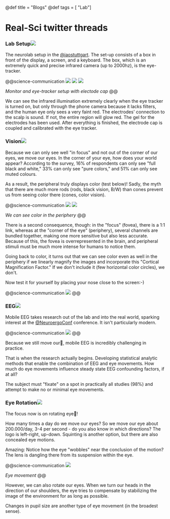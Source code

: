 @def title = "Blogs"
@def tags = [ "Lab"]

# Real-Sci twitter threads

### **Lab Setup**[![](https://img.shields.io/twitter/url/https/twitter.com/bukotsunikki.svg?style=social&label=Follow)](https://twitter.com/realsci_DE/status/1438037110347476992)


The neurolab setup in the [@iaostuttgart](https://twitter.com/iaostuttgart). The set-up consists of a box in front of the display, a screen, and a keyboard. The box, which is an extremely quick and precise infrared camera (up to 2000hz), is the eye-tracker.

@@science-communication
![](../assets/img/monitor.jpg) ![](../assets/img/eye-tracker.jpg) ![](../assets/img/electrode.jpg) 

*Monitor and eye-tracker setup with electode cap*
@@


We can see the infrared illumination extremely clearly when the eye tracker is turned on, but only through the phone camera because it lacks filters, and the human eye only sees a very faint red. The electrodes' connection to the scalp is sound. If not, the entire region will glow red. The gel for the electrodes has been used. After everything is finished, the electrode cap is coupled and calibrated with the eye tracker.



<!-- [https://twitter.com/realsci_DE/status/1438090714320187396](https://twitter.com/realsci_DE/status/1438090714320187396) -->


### **Vision**[![](https://img.shields.io/twitter/url/https/twitter.com/bukotsunikki.svg?style=social&label=Follow)](https://twitter.com/realsci_DE/status/1438438680927084549)

Because we can only see well "in focus" and not out of the corner of our eyes, we move our eyes. In the corner of your eye, how does your world appear? According to the survey, 16% of respondents can only see "full black and white," 33% can only see "pure colors," and 51% can only see muted colours.

As a result, the peripheral truly displays color (test below)! Sadly, the myth that there are much more rods (rods, black vision, B/W) than cones prevent us from seeing color there (cones, color vision).

@@science-communication
![](../assets/img/color_periphery.jpg) ![](../assets/img/color_periphery_2.jpg) 

*We can see color in the periphery*
@@

There is a second consequence, though: in the "focus" (fovea), there is a 1:1 link, whereas at the "corner of the eye" (periphery), several channels are bundled together, making one more sensitive but also less accurate. Because of this, the fovea is overrepresented in the brain, and peripheral stimuli must be much more intense for humans to notice them.

Going back to color, it turns out that we can see color even as well in the periphery if we linearly magnify the images and incorporate this "Cortical Magnification Factor." If we don't include it (few horizontal color circles), we don't. 

Now test it for yourself by placing your nose close to the screen:-)

@@science-communication
![](../assets/img/test_color.jpg) 
@@

<!-- [https://twitter.com/realsci_DE/status/1438438680927084549](https://twitter.com/realsci_DE/status/1438438680927084549) -->


### **EEG**[![](https://img.shields.io/twitter/url/https/twitter.com/bukotsunikki.svg?style=social&label=Follow)](https://twitter.com/realsci_DE/status/1437718990927896576)


Mobile EEG takes research out of the lab and into the real world, sparking interest at the [@NeuroergoConf](https://twitter.com/NeuroergoConf) conference. It isn't particularly modern.

@@science-communication
![](../assets/img/mobile_eeg.jpg) 
@@

Because we still move our👀, mobile EEG is incredibly challenging in practice.

That is when the research actually begins. Developing statistical analytic methods that enable the combination of EEG and eye movements. How much do eye movements influence steady state EEG confounding factors, if at all?

The subject must "fixate" on a spot in practically all studies (98%) and attempt to make no or minimal eye movements.


<!-- [https://twitter.com/realsci_DE/status/1437718990927896576](https://twitter.com/realsci_DE/status/1437718990927896576) -->

### **Eye Rotation**[![](https://img.shields.io/twitter/url/https/twitter.com/bukotsunikki.svg?style=social&label=Follow)](https://twitter.com/realsci_DE/status/1437366798551339008)

The focus now is on rotating eye👀!

How many times a day do we move our eyes? So we move our eye about 200.000/day, 3-4 per second - do you also know in which directions? The logo is left-right, up-down. Squinting is another option, but there are also concealed eye motions.

Amazing: Notice how the eye "wobbles" near the conclusion of the motion? The lens is dangling there from its suspension within the eye.


@@science-communication
![](../assets/img/eye_movement.gif) 

*Eye movement*
@@

However, we can also rotate our eyes. When we turn our heads in the direction of our shoulders, the eye tries to compensate by stabilizing the image of the environment for as long as possible.

Changes in pupil size are another type of eye movement (in the broadest sense).


<!-- [https://twitter.com/realsci_DE/status/1437366798551339008](https://twitter.com/realsci_DE/status/1437366798551339008) -->
